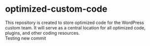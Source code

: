 # optimized-custom-code
This repository is created to store optimized code for the WordPress custom team. It will serve as a central location for all optimized code, plugins, and other coding resources.
<br>
Testing new commit
